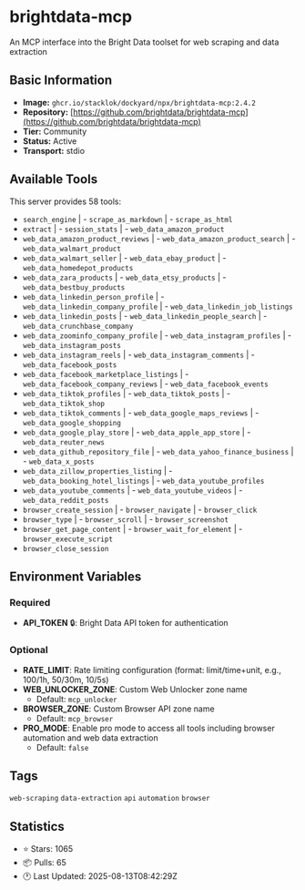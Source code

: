 # brightdata-mcp

An MCP interface into the Bright Data toolset for web scraping and data extraction

## Basic Information

- **Image:** `ghcr.io/stacklok/dockyard/npx/brightdata-mcp:2.4.2`
- **Repository:** [https://github.com/brightdata/brightdata-mcp](https://github.com/brightdata/brightdata-mcp)
- **Tier:** Community
- **Status:** Active
- **Transport:** stdio

## Available Tools

This server provides 58 tools:

- `search_engine` | - `scrape_as_markdown` | - `scrape_as_html`
- `extract` | - `session_stats` | - `web_data_amazon_product`
- `web_data_amazon_product_reviews` | - `web_data_amazon_product_search` | - `web_data_walmart_product`
- `web_data_walmart_seller` | - `web_data_ebay_product` | - `web_data_homedepot_products`
- `web_data_zara_products` | - `web_data_etsy_products` | - `web_data_bestbuy_products`
- `web_data_linkedin_person_profile` | - `web_data_linkedin_company_profile` | - `web_data_linkedin_job_listings`
- `web_data_linkedin_posts` | - `web_data_linkedin_people_search` | - `web_data_crunchbase_company`
- `web_data_zoominfo_company_profile` | - `web_data_instagram_profiles` | - `web_data_instagram_posts`
- `web_data_instagram_reels` | - `web_data_instagram_comments` | - `web_data_facebook_posts`
- `web_data_facebook_marketplace_listings` | - `web_data_facebook_company_reviews` | - `web_data_facebook_events`
- `web_data_tiktok_profiles` | - `web_data_tiktok_posts` | - `web_data_tiktok_shop`
- `web_data_tiktok_comments` | - `web_data_google_maps_reviews` | - `web_data_google_shopping`
- `web_data_google_play_store` | - `web_data_apple_app_store` | - `web_data_reuter_news`
- `web_data_github_repository_file` | - `web_data_yahoo_finance_business` | - `web_data_x_posts`
- `web_data_zillow_properties_listing` | - `web_data_booking_hotel_listings` | - `web_data_youtube_profiles`
- `web_data_youtube_comments` | - `web_data_youtube_videos` | - `web_data_reddit_posts`
- `browser_create_session` | - `browser_navigate` | - `browser_click`
- `browser_type` | - `browser_scroll` | - `browser_screenshot`
- `browser_get_page_content` | - `browser_wait_for_element` | - `browser_execute_script`
- `browser_close_session`

## Environment Variables

### Required

- **API_TOKEN** 🔒: Bright Data API token for authentication

### Optional

- **RATE_LIMIT**: Rate limiting configuration (format: limit/time+unit, e.g., 100/1h, 50/30m, 10/5s)
- **WEB_UNLOCKER_ZONE**: Custom Web Unlocker zone name
  - Default: `mcp_unlocker`
- **BROWSER_ZONE**: Custom Browser API zone name
  - Default: `mcp_browser`
- **PRO_MODE**: Enable pro mode to access all tools including browser automation and web data extraction
  - Default: `false`

## Tags

`web-scraping` `data-extraction` `api` `automation` `browser` 

## Statistics

- ⭐ Stars: 1065
- 📦 Pulls: 65
- 🕐 Last Updated: 2025-08-13T08:42:29Z
